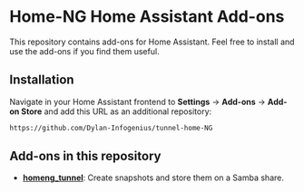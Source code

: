 # Home-NG Home Assistant Add-ons

This repository contains add-ons for Home Assistant. Feel free to install and use the add-ons if you find them useful.

## Installation

Navigate in your Home Assistant frontend to **Settings** -> **Add-ons** -> **Add-on Store** and add this URL as an additional repository:
```txt
https://github.com/Dylan-Infogenius/tunnel-home-NG
```

## Add-ons in this repository
 - **[homeng_tunnel](/homeng_tunnel/README.md)**: Create snapshots and store them on a Samba share.